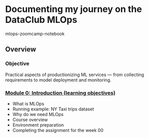# Documenting my journey on the DataClub MLOps
mlops-zoomcamp-notebook


## Overview

### Objective

Practical aspects of productionizing ML services — from collecting requirements to model deployment and monitoring.

### [Module 0: Introduction (learning objectives)](https://github.com/baldcodr/mlops-zoomcamp-notebook/blob/main/module-00)
* What is MLOps
* Running example: NY Taxi trips dataset
* Why do we need MLOps
* Course overview
* Environment preparation
* Completing the assignment for the week 00
